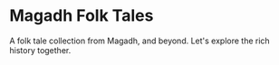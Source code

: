 # Magadh Folk Tales

A folk tale collection from Magadh, and beyond. Let's explore the rich history together.

